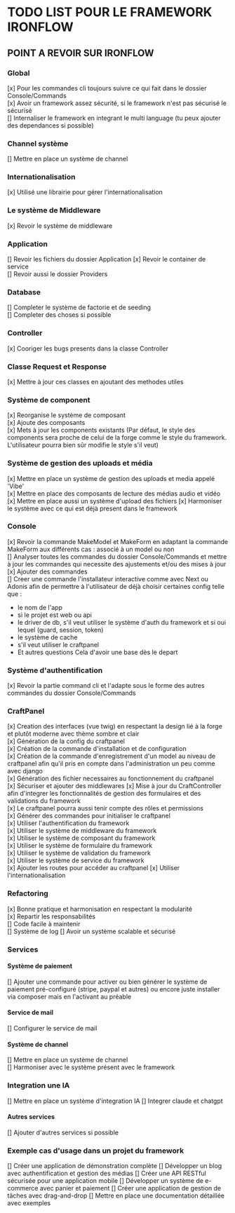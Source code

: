 # TODO LIST POUR LE FRAMEWORK IRONFLOW

## POINT A REVOIR SUR IRONFLOW

### Global

[x] Pour les commandes cli toujours suivre ce qui fait dans le dossier Console/Commands  
[x] Avoir un framework assez sécurité, si le framework n'est pas sécurisé le sécurisé  
[] Internaliser le framework en integrant le multi language (tu peux ajouter des dependances si possible)

### Channel système

[] Mettre en place un système de channel

### Internationalisation

[x] Utilisé une librairie pour gérer l'internationalisation

### Le système de Middleware

[x] Revoir le système de middleware

### Application

[] Revoir les fichiers du dossier Application
[x] Revoir le container de service  
[] Revoir aussi le dossier Providers

### Database

[] Completer le système de factorie et de seeding  
[] Completer des choses si possible

### Controller

[x] Cooriger les bugs presents dans la classe Controller

### Classe Request et Response

[x] Mettre à jour ces classes en ajoutant des methodes utiles

### Système de component

[x] Reorganise le système de composant  
[x] Ajoute des composants  
[x] Mets à jour les components existants (Par défaut, le style des components sera proche de celui de la forge comme le style du framework. L'utilisateur pourra bien sûr modifie le style s'il veut)

### Système de gestion des uploads et média

[x] Mettre en place un système de gestion des uploads et media appelé 'Vibe'  
[x] Mettre en place des composants de lecture des médias audio et vidéo  
[x] Mettre en place aussi un système d'upload des fichiers
[x] Harmoniser le système avec ce qui est déjà present dans le framework

### Console

[x] Revoir la commande MakeModel et MakeForm en adaptant la commande MakeForm aux différents cas : associé à un model ou non  
[] Analyser toutes les commandes du dossier Console/Commands et mettre à jour les commandes qui necessite des ajustements et/ou des mises à jour
[x] Ajouter des commandes  
[] Creer une commande l'installateur interactive comme avec Next ou Adonis afin de permettre à l'utilisateur de déjà choisir certaines config telle que :

- le nom de l'app
- si le projet est web ou api
- le driver de db, s'il veut utiliser le système d'auth du framework et si oui lequel (guard, session, token)
- le système de cache
- s'il veut utiliser le craftpanel
- Et autres questions
  Cela d'avoir une base dès le depart

### Système d'authentification

[x] Revoir la partie command cli et l'adapte sous le forme des autres commandes du dossier Console/Commands

### CraftPanel

[x] Creation des interfaces (vue twig) en respectant la design lié à la forge et plutôt moderne avec thème sombre et clair  
[x] Génération de la config du craftpanel  
[x] Création de la commande d'installation et de configuration  
[x] Création de la commande d'enregistrement d'un model au niveau de craftpanel afin qu'il pris en compte dans l'administration un peu comme avec django  
[x] Génération des fichier necessaires au fonctionnement du craftpanel  
[x] Sécuriser et ajouter des middlewares
[x] Mise à jour du CraftController afin d'integrer les fonctionnalités de gestion des formulaires et des validations du framework  
[x] Le craftpanel pourra aussi tenir compte des rôles et permissions  
[x] Générer des commandes pour initialiser le craftpanel  
[x] Utiliser l'authentification du framework  
[x] Utiliser le système de middleware du framework  
[x] Utiliser le système de composant du framework  
[x] Utiliser le système de formulaire du framework  
[x] Utiliser le système de validation du framework  
[x] Utiliser le système de service du framework  
[x] Ajouter les routes pour accéder au craftpanel
[x] Utiliser l'internationalisation

### Refactoring

[x] Bonne pratique et harmonisation en respectant la modularité  
[x] Repartir les responsabilités  
[] Code facile à maintenir  
[] Système de log
[] Avoir un système scalable et sécurisé

### Services

#### Système de paiement

[] Ajouter une commande pour activer ou bien générer le système de paiement pré-configuré (stripe, paypal et autres) ou encore juste installer via composer mais en l'activant au préable

#### Service de mail

[] Configurer le service de mail

#### Système de channel

[] Mettre en place un système de channel  
[] Harmoniser avec le système présent avec le framework

### Integration une IA

[] Mettre en place un système d'integration IA
[] Integrer claude et chatgpt

#### Autres services

[] Ajouter d'autres services si possible

### Exemple cas d'usage dans un projet du framework

[] Créer une application de démonstration complète
[] Développer un blog avec authentification et gestion des médias
[] Créer une API RESTful sécurisée pour une application mobile
[] Développer un système de e-commerce avec panier et paiement
[] Créer une application de gestion de tâches avec drag-and-drop
[] Mettre en place une documentation détaillée avec exemples
